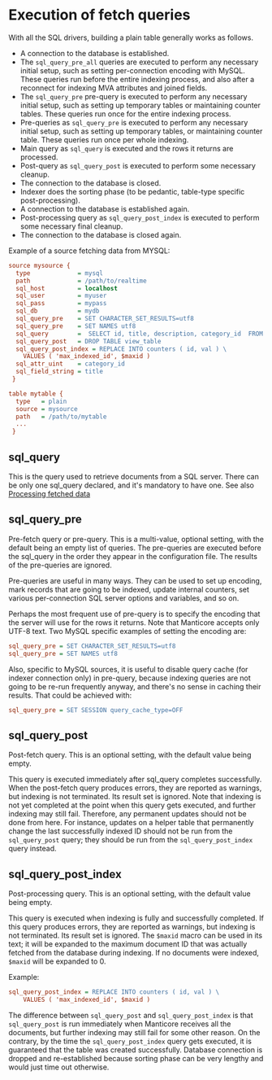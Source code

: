 # Execution of fetch queries

With all the SQL drivers, building a plain table generally works as follows.

* A connection to the database is established.
* The `sql_query_pre_all` queries are executed to perform any necessary initial setup, such as setting per-connection encoding with MySQL. These queries run before the entire indexing process, and also after a reconnect for indexing MVA attributes and joined fields.
* The `sql_query_pre` pre-query is executed to perform any necessary initial setup, such as setting up temporary tables or maintaining counter tables. These queries run once for the entire indexing process.
* Pre-queries as `sql_query_pre` is executed to perform any necessary initial setup, such as setting up temporary
  tables, or maintaining counter table. These queries run once per whole indexing.
* Main query as `sql_query` is executed and the rows it returns are processed.
* Post-query as `sql_query_post` is executed to perform some necessary cleanup.
* The connection to the database is closed.
* Indexer does the sorting phase (to be pedantic, table-type specific post-processing).
* A connection to the database is established again.
* Post-processing query as `sql_query_post_index` is executed to perform some necessary final cleanup.
* The connection to the database is closed again.

Example of a source fetching data from MYSQL:

```ini
source mysource {
  type             = mysql
  path             = /path/to/realtime
  sql_host         = localhost
  sql_user         = myuser
  sql_pass         = mypass
  sql_db           = mydb
  sql_query_pre    = SET CHARACTER_SET_RESULTS=utf8
  sql_query_pre    = SET NAMES utf8
  sql_query        =  SELECT id, title, description, category_id  FROM mytable
  sql_query_post   = DROP TABLE view_table
  sql_query_post_index = REPLACE INTO counters ( id, val ) \
    VALUES ( 'max_indexed_id', $maxid )
  sql_attr_uint    = category_id
  sql_field_string = title
 }

table mytable {
  type   = plain
  source = mysource
  path   = /path/to/mytable
  ...
 }
```

## sql_query

This is the query used to retrieve documents from a SQL server. There can be only one sql_query declared, and it's mandatory to have one. See also [Processing fetched data](../../../Data_creation_and_modification/Adding_data_from_external_storages/Fetching_from_databases/Processing_fetched_data.md#Processing-fetched-data)

## sql_query_pre

Pre-fetch query or pre-query. This is a multi-value, optional setting, with the default being an empty list of queries. The pre-queries are executed before the sql_query in the order they appear in the configuration file. The results of the pre-queries are ignored.

Pre-queries are useful in many ways. They can be used to set up encoding, mark records that are going to be indexed, update internal counters, set various per-connection SQL server options and variables, and so on.

Perhaps the most frequent use of pre-query is to specify the encoding that the server will use for the rows it returns. Note that Manticore accepts only UTF-8 text. Two MySQL specific examples of setting the encoding are:

```ini
sql_query_pre = SET CHARACTER_SET_RESULTS=utf8
sql_query_pre = SET NAMES utf8
```

Also, specific to MySQL sources, it is useful to disable query cache (for indexer connection only) in pre-query, because indexing queries are not going to be re-run frequently anyway, and there's no sense in caching their results.
That could be achieved with:

```ini
sql_query_pre = SET SESSION query_cache_type=OFF
```

## sql_query_post

Post-fetch query. This is an optional setting, with the default value being empty.

This query is executed immediately after sql_query completes successfully. When the post-fetch query produces errors, they are reported as warnings, but indexing is not terminated. Its result set is ignored. Note that indexing is not yet completed at the point when this query gets executed, and further indexing may still fail. Therefore, any permanent updates should not be done from here. For instance, updates on a helper table that permanently change the last successfully indexed ID should not be run from the `sql_query_post` query; they should be run from the `sql_query_post_index` query instead.

## sql_query_post_index

Post-processing query. This is an optional setting, with the default value being empty.

This query is executed when indexing is fully and successfully completed. If this query produces errors, they are reported as warnings, but indexing is not terminated. Its result set is ignored. The `$maxid` macro can be used in its text; it will be expanded to the maximum document ID that was actually fetched from the database during indexing. If no documents were indexed, `$maxid` will be expanded to 0.

Example:
```ini
sql_query_post_index = REPLACE INTO counters ( id, val ) \
    VALUES ( 'max_indexed_id', $maxid )
```

The difference between `sql_query_post` and `sql_query_post_index` is that `sql_query_post` is run immediately when Manticore receives all the documents, but further indexing may still fail for some other reason. On the contrary, by the time the `sql_query_post_index` query gets executed, it is guaranteed that the table was created successfully. Database connection is dropped and re-established because sorting phase can be very lengthy and would just time out otherwise.

<!-- proofread -->


